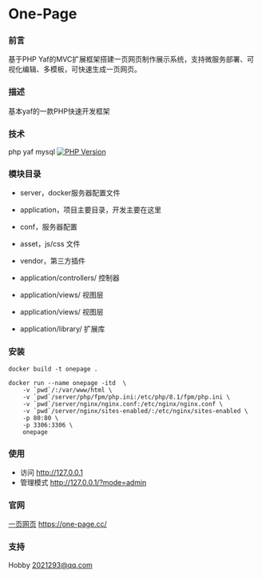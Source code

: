# One-Page

### 前言

基于PHP Yaf的MVC扩展框架搭建一页网页制作展示系统，支持微服务部署、可视化编辑、多模板，可快速生成一页网页。

### 描述

基本yaf的一款PHP快速开发框架

### 技术

php yaf mysql
[![PHP Version](https://img.shields.io/badge/php-%3E%3D8.1-8892BF.svg)](http://www.php.net/)

### 模块目录

* server，docker服务器配置文件
* application，项目主要目录，开发主要在这里
* conf，服务器配置
* asset，js/css 文件
* vendor，第三方插件

* application/controllers/ 控制器
* application/views/ 视图层
* application/views/ 视图层
* application/library/ 扩展库


### 安装

```shell
docker build -t onepage .

docker run --name onepage -itd  \
    -v `pwd`/:/var/www/html \
    -v `pwd`/server/php/fpm/php.ini:/etc/php/8.1/fpm/php.ini \
    -v `pwd`/server/nginx/nginx.conf:/etc/nginx/nginx.conf \
    -v `pwd`/server/nginx/sites-enabled/:/etc/nginx/sites-enabled \
    -p 80:80 \
    -p 3306:3306 \
    onepage
```

### 使用

* 访问 http://127.0.0.1
* 管理模式 http://127.0.0.1/?mode=admin


### 官网

[一页网页](https://one-page.cc/)
<https://one-page.cc/>

### 支持

Hobby 2021293@qq.com
